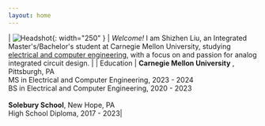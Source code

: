 ```yaml
---
layout: home
---
```


| ![Headshot](/assets/Shizhen_Liu.jpg){: width="250" } | *Welcome!* I am Shizhen Liu, an Integrated Master's/Bachelor's student at Carnegie Mellon University, studying [electrical and computer engineering](https://www.ece.cmu.edu/index.html), with a focus on and passion for analog integrated circuit design. |
| Education | **Carnegie Mellon University** , Pittsburgh, PA <br/> MS in Electrical and Computer Engineering, 2023 - 2024 <br/> BS in Electrical and Computer Engineering, 2020 - 2023 <br/> <br/> **Solebury School**, New Hope, PA <br/> High School Diploma, 2017 - 2023|
